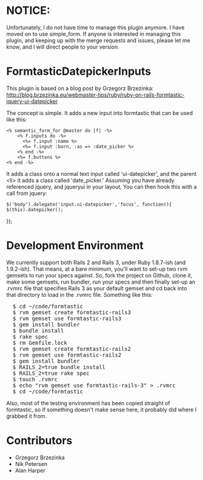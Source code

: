 NOTICE:
===================
Unfortunately, I do not have time to manage this plugin anymore.  I have moved on to use simple_form.  If anyone is interested
in managing this plugin, and keeping up with the merge requests and issues,  please let me know, and I will direct people to your 
version.



FormtasticDatepickerInputs
==========================

This plugin is based on a blog post by Grzegorz Brzezinka: http://blog.brzezinka.eu/webmaster-tips/ruby/ruby-on-rails-formtastic-jquery-ui-datepicker

The concept is simple. It adds a new input into formtastic that can be used like this: 
 
	<% semantic_form_for @master do |f| -%>
		<% f.inputs do -%>
		  <%= f.input :name %>
		  <%= f.input :born, :as => :date_picker %>
		<% end -%>
		<%= f.buttons %>
	<% end -%>

It adds a class onto a normal text input called 'ui-datepicker', and the parent &lt;li> it adds a class called 'date_picker.' Assuming you have already referenced jquery, and jqueryui in your layout, You can then hook this with a call from jquery:

	$('body').delegate('input.ui-datepicker','focus', function(){
    $(this).datepicker();
  });

Development Environment
=======================

We currently support both Rails 2 and Rails 3, under Ruby 1.8.7-ish (and 1.9.2-ish). That means, at a bare minimum, you'll want to set-up two rvm gemsets to run your specs against. So, fork the project on Github, clone it, make some gemsets, run bundler, run your specs and then finally set-up an .rvmrc file that specifies Rails 3 as your default gemset and cd back into that directory to load in the .rvmrc file. Something like this:

<pre>
  $ cd ~/code/formtastic
  $ rvm gemset create formtastic-rails3
  $ rvm gemset use formtastic-rails3
  $ gem install bundler
  $ bundle install
  $ rake spec
  $ rm Gemfile.lock
  $ rvm gemset create formtastic-rails2
  $ rvm gemset use formtastic-rails2
  $ gem install bundler
  $ RAILS_2=true bundle install
  $ RAILS_2=true rake spec
  $ touch .rvmrc
  $ echo "rvm gemset use formtastic-rails-3" > .rvmrc
  $ cd ~/code/formtastic
</pre>

Also, most of the testing environment has been copied straight of formtastic, so if something doesn't make sense here, it probably did where I grabbed it from.

Contributors
============

* Grzegorz Brzezinka
* Nik Petersen
* Alan Harper
